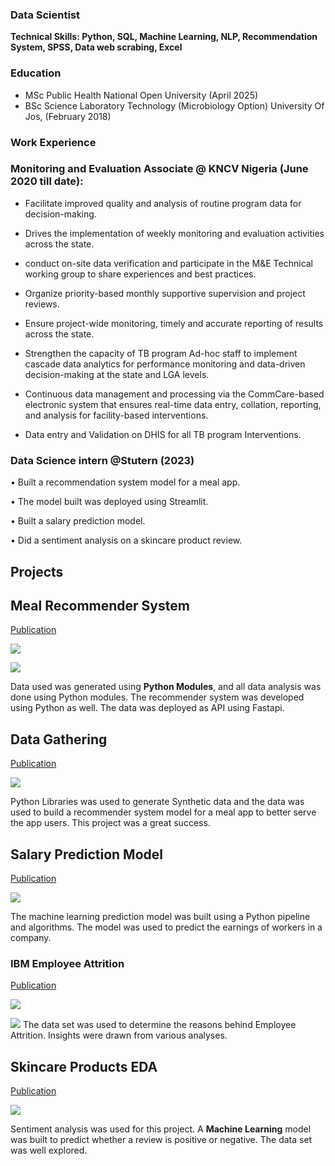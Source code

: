 ### Data Scientist
**Technical Skills: Python, SQL, Machine Learning, NLP, Recommendation System, SPSS, Data web scrabing, Excel**

### Education
- MSc Public Health            National Open University (April 2025)
- BSc Science Laboratory Technology (Microbiology Option)  University Of Jos, (February 2018)

### Work Experience
### Monitoring and Evaluation Associate @ KNCV Nigeria (June 2020 till date):
- Facilitate improved quality and analysis of routine program data for decision-making.

- Drives the implementation of weekly monitoring and evaluation activities across the state.

- conduct on-site data verification and participate in the M&E Technical working group to share experiences and best practices.

- Organize priority-based monthly supportive supervision and project reviews.

- Ensure project-wide monitoring, timely and accurate reporting of results across the state.

- Strengthen the capacity of TB program Ad-hoc staff to implement cascade data analytics for performance monitoring and data-driven decision-making at the state and LGA levels.

- Continuous data management and processing via the CommCare-based electronic system that ensures real-time data entry, collation, reporting, and analysis for facility-based interventions.

- Data entry and Validation on DHIS for all TB program Interventions.

### **Data Science intern @Stutern (2023)**
•	Built a recommendation system model for a meal app.

•	The model built was deployed using Streamlit.

•	Built a salary prediction model.

•	Did a sentiment analysis on a skincare product review.

## Projects
## **Meal Recommender System**
[Publication](https://github.com/graciousgift/Project-files/blob/main/Recommender_system.ipynb)

![](/image/download.png)

![](/image/download1.png)

Data used was generated using **Python Modules**, and all data analysis was done using Python modules. The recommender system was developed using Python as well. The data was deployed as API using Fastapi.

## **Data Gathering**
[Publication](https://github.com/graciousgift/Project-files/blob/main/data_generationF.ipynb)

![](/image/download2.png)

Python Libraries was used to generate Synthetic data and the data was used to build a recommender system model for a meal app to better serve the app users. This project was a great success.


## **Salary Prediction Model**
[Publication](https://github.com/graciousgift/Project-files/blob/main/Salary%20Analyses.ipynb)

![](/image/download3.png)

The machine learning prediction model was built using a Python pipeline and algorithms. The model was used to predict the earnings of workers in a company.

### IBM Employee Attrition
[Publication](https://github.com/graciousgift/Project-files/blob/main/Workers_attrition_project.ipynb)

![](/image/download4.png)

![](/image/download5.png)
The data set was used to determine the reasons behind Employee Attrition. Insights were drawn from various analyses.

## **Skincare Products EDA**
[Publication](https://github.com/graciousgift/Project-files/blob/main/Skin%20Care%20analyses.ipynb)

![](/image/download6.png)


Sentiment analysis was used for this project. A **Machine Learning** model was built to predict whether a review is positive or negative. The data set was well explored.



